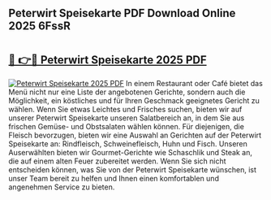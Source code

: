 ## Peterwirt Speisekarte PDF Download Online 2025 6FssR

# <h2><a href="http://gc5hid.nevu.top/?p=Peterwirt+Speisekarte">🔗 👉🔴 Peterwirt Speisekarte 2025 PDF</a></h2>

[![Peterwirt Speisekarte 2025 PDF](https://i.imgur.com/dBaPXMq.png)](http://gc5hid.nevu.top/?p=Peterwirt+Speisekarte)
In einem Restaurant oder Café bietet das Menü nicht nur eine Liste der angebotenen Gerichte, sondern auch die Möglichkeit, ein köstliches und für Ihren Geschmack geeignetes Gericht zu wählen. Wenn Sie etwas Leichtes und Frisches suchen, bieten wir auf unserer Peterwirt Speisekarte unseren Salatbereich an, in dem Sie aus frischen Gemüse- und Obstsalaten wählen können. Für diejenigen, die Fleisch bevorzugen, bieten wir eine Auswahl an Gerichten auf der Peterwirt Speisekarte an: Rindfleisch, Schweinefleisch, Huhn und Fisch. Unseren Auserwählten bieten wir Gourmet-Gerichte wie Schaschlik und Steak an, die auf einem alten Feuer zubereitet werden. Wenn Sie sich nicht entscheiden können, was Sie von der Peterwirt Speisekarte wünschen, ist unser Team bereit zu helfen und Ihnen einen komfortablen und angenehmen Service zu bieten.

